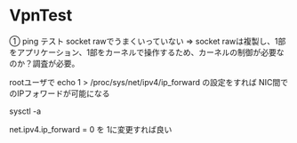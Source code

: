 # VpnTest
① ping テスト socket rawでうまくいっていない => socket rawは複製し、1部をアプリケーション、1部をカーネルで操作するため、カーネルの制御が必要なのか？調査が必要。

rootユーザで
echo 1 > /proc/sys/net/ipv4/ip_forward
の設定をすれば NIC間でのIPフォワードが可能になる

sysctl -a

net.ipv4.ip_forward = 0 を 1に変更すれば良い

